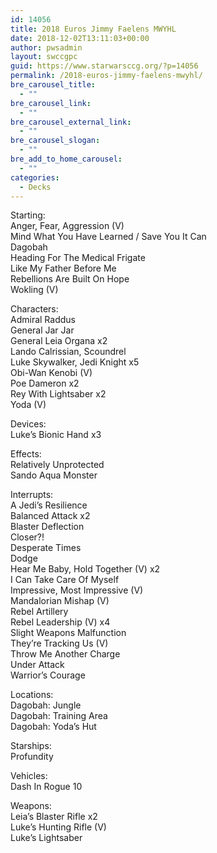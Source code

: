 ```yaml
---
id: 14056
title: 2018 Euros Jimmy Faelens MWYHL
date: 2018-12-02T13:11:03+00:00
author: pwsadmin
layout: swccgpc
guid: https://www.starwarsccg.org/?p=14056
permalink: /2018-euros-jimmy-faelens-mwyhl/
bre_carousel_title:
  - ""
bre_carousel_link:
  - ""
bre_carousel_external_link:
  - ""
bre_carousel_slogan:
  - ""
bre_add_to_home_carousel:
  - ""
categories:
  - Decks
---
```

Starting:  
Anger, Fear, Aggression (V)  
Mind What You Have Learned / Save You It Can  
Dagobah  
Heading For The Medical Frigate  
Like My Father Before Me  
Rebellions Are Built On Hope  
Wokling (V)

Characters:  
Admiral Raddus  
General Jar Jar  
General Leia Organa x2  
Lando Calrissian, Scoundrel  
Luke Skywalker, Jedi Knight x5  
Obi-Wan Kenobi (V)  
Poe Dameron x2  
Rey With Lightsaber x2  
Yoda (V)

Devices:  
Luke&#8217;s Bionic Hand x3

Effects:  
Relatively Unprotected  
Sando Aqua Monster

Interrupts:  
A Jedi&#8217;s Resilience  
Balanced Attack x2  
Blaster Deflection  
Closer?!  
Desperate Times  
Dodge  
Hear Me Baby, Hold Together (V) x2  
I Can Take Care Of Myself  
Impressive, Most Impressive (V)  
Mandalorian Mishap (V)  
Rebel Artillery  
Rebel Leadership (V) x4  
Slight Weapons Malfunction  
They&#8217;re Tracking Us (V)  
Throw Me Another Charge  
Under Attack  
Warrior&#8217;s Courage

Locations:  
Dagobah: Jungle  
Dagobah: Training Area  
Dagobah: Yoda&#8217;s Hut

Starships:  
Profundity

Vehicles:  
Dash In Rogue 10

Weapons:  
Leia&#8217;s Blaster Rifle x2  
Luke&#8217;s Hunting Rifle (V)  
Luke&#8217;s Lightsaber